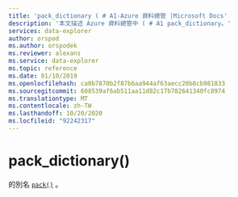 ```yaml
---
title: 'pack_dictionary ( # A1-Azure 資料總管 |Microsoft Docs'
description: '本文描述 Azure 資料總管中 ( # A1 pack_dictionary。'
services: data-explorer
author: orspod
ms.author: orspodek
ms.reviewer: alexans
ms.service: data-explorer
ms.topic: reference
ms.date: 01/10/2019
ms.openlocfilehash: ca0b7870b2f87b6aa944af63aecc20b8cb981833
ms.sourcegitcommit: 608539af6ab511aa11d82c17b782641340fc8974
ms.translationtype: MT
ms.contentlocale: zh-TW
ms.lasthandoff: 10/20/2020
ms.locfileid: "92242317"
---
```

# <a name="pack_dictionary"></a>pack_dictionary()

的別名 [`pack()`](packfunction.md) 。
